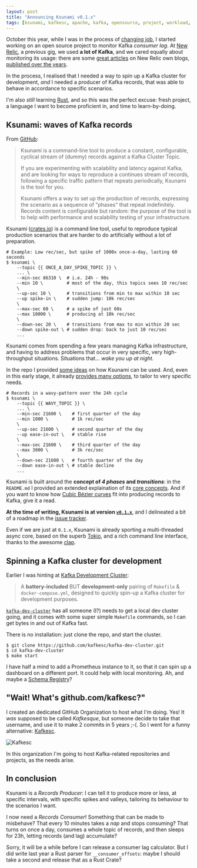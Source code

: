 ```yaml
---
layout: post
title: "Announcing Ksunami v0.1.x"
tags: [ksunami, kafkesc, apache, kafka, opensource, project, workload, producer, records]
---
```


October this year, while I was in the process of
[changing job](https://www.linkedin.com/feed/update/urn:li:activity:6995482562605236224/),
I started working on an open source project to monitor Kafka _consumer lag_.
At [New Relic](https://newrelic.com), a previous gig, we used **a lot of Kafka**,
and we cared equally about monitoring its usage: there are some
[great articles](https://newrelic.com/blog/best-practices/new-relic-kafkapocalypse)
on New Relic own blogs, [published over the years](https://newrelic.com/blog/search?s=kafka).

In the process, I realised that I needed a way to spin up a Kafka cluster for
development, _and_ I needed a producer of Kafka records, that was able to behave
in accordance to specific scenarios.

I'm also _still_ learning [Rust](https://www.rust-lang.org/), and so this was
the perfect excuse: fresh project, a language I want to become proficient in,
and time to learn-by-doing.

## Ksunami: waves of Kafka records

From [GitHub](https://github.com/kafkesc/ksunami):

> Ksunami is a command-line tool to produce a constant, configurable, cyclical
> stream of (dummy) records against a Kafka Cluster Topic.
>
> If you are experimenting with scalability and latency against Kafka, and are
> looking for ways to reproduce a continues stream of records, following a
> specific traffic pattern that repeats periodically, Ksunami is the tool for you.
>
> Ksunami offers a way to set up the production of records, expressing the
> scenario as a sequence of "phases" that repeat indefinitely.
> Records content is configurable but random: the purpose of the tool is to
> help with performance and scalability testing of your infrastructure.

Ksunami ([crates.io](https://crates.io/crates/ksunami))
is a command line tool, useful to reproduce typical production scenarios
that are harder to do artificially without a lot of preparation.

```shell
# Example: Low rec/sec, but spike of 1000x once-a-day, lasting 60 seconds
$ ksunami \
    --topic {{ ONCE_A_DAY_SPIKE_TOPIC }} \
    ... \
    --min-sec 86310 \  # i.e. 24h - 90s
    --min 10 \         # most of the day, this topics sees 10 rec/sec 
    \
    --up-sec 10 \      # transitions from min to max within 10 sec
    --up spike-in \    # sudden jump: 10k rec/sec
    \
    --max-sec 60 \     # a spike of just 60s
    --max 10000 \      # producing at 10k rec/sec 
    \
    --down-sec 20 \    # transitions from max to min within 20 sec
    --down spike-out \ # sudden drop: back to just 10 rec/sec
    ...
```

Ksunami comes from spending a few years managing Kafka infrastructure, and having
to address problems that occur in very specific, very high-throughput
situations. Situations that... _wake you up at night_.

In the repo I provided [some ideas](https://github.com/kafkesc/ksunami#examples)
on how Ksunami can be used. And, even in this early stage, it already
[provides many options](https://github.com/kafkesc/ksunami#usage), to tailor to
very specific needs.

```shell
# Records in a wavy-pattern over the 24h cycle
$ ksunami \
    --topic {{ WAVY_TOPIC }} \
    ... \
    --min-sec 21600 \    # first quarter of the day
    --min 1000 \         # 1k rec/sec 
    \
    --up-sec 21600 \     # second quarter of the day
    --up ease-in-out \   # stable rise
    \
    --max-sec 21600 \    # third quarter of the day
    --max 3000 \         # 3k rec/sec 
    \
    --down-sec 21600 \   # fourth quarter of the day
    --down ease-in-out \ # stable decline
    ...
```

Ksunami is built around the **concept of _4 phases_ and _transitions_**: in the
`README.md` I provided an extended explaination of its
[core concepts](https://github.com/kafkesc/ksunami#core-concepts). And if you
want to know how
[Cubic Bézier curves](https://en.wikipedia.org/wiki/B%C3%A9zier_curve#Cubic_B%C3%A9zier_curves)
fit into producing records to Kafka, give it a read.

**At the time of writing, Ksunami is at version
[`v0.1.x`](https://crates.io/crates/ksunami/versions)**, and I delineated
a bit of a roadmap in the [issue tracker](https://github.com/kafkesc/ksunami/issues).

Even if we are just at `0.1.x`, Ksunami is already sporting a multi-threaded async core,
based on the superb [Tokio](https://tokio.rs/), and a rich command line interface,
thanks to the awesome [clap](https://crates.io/crates/clap).

## Spinning a Kafka cluster for development

Earlier I was hinting at
[Kafka Development Cluster](https://github.com/kafkesc/kafka-dev-cluster):

> A **battery-included** BUT **development-only** pairing of `Makefile` &
> `docker-compose.yml`, designed to quickly spin-up a Kafka cluster for
> development purposes.

[`kafka-dev-cluster`](https://github.com/kafkesc/kafka-dev-cluster) has
all someone (I?) needs to get a local dev cluster going, and it comes with some
super simple `Makefile` commands, so I can get bytes in and out of Kafka fast.

There is no installation: just clone the repo, and start the cluster.

```shell
$ git clone https://github.com/kafkesc/kafka-dev-cluster.git
$ cd kafka-dev-cluster
$ make start
```

I have half a mind to add a Prometheus instance to it, so that it can spin
up a dashboard on a different port. It could help with local monitoring.
Ah, and maybe a [Schema Registry](https://docs.confluent.io/platform/current/schema-registry/index.html#sr-overview)?

## "Wait! What's github.com/kafkesc?"

I created an dedicated GitHub Organization to host what I'm doing.
Yes! It _was_ supposed to be called _Kafkesque_, but someone decide to take
that username, and use it to make 2 commits in 5 years ;-(.
So I went for a funny alternative: [Kafkesc](https://github.com/kafkesc).

![Kafkesc](https://avatars.githubusercontent.com/u/115027432?s=400&u=cdabaa31af9824aaaeb05edb8f1c808f10ad1027&v=4)

In this organization I'm going to host Kafka-related repositories
and projects, as the needs arise.

## In conclusion

Ksunami is a _Records Producer_: I can tell it to produce more or less,
at specific intervals, with specific spikes and valleys,
tailoring its behaviour to the scenarios I want.

I now need a _Records Consumer_! Something that can be made to misbehave?
That every 10 minutes takes a _nap_ and stops consuming? That turns on
once a day, consumes a whole topic of records, and then sleeps for 23h,
letting records (and lag) accumulate?

Sorry, it will be a while before I can release a consumer lag calculator. But I
did write last year a Rust parser for `__consumer_offsets`: maybe I should
take a second and release that as a Rust Crate?